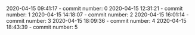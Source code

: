 2020-04-15 09:41:17 - commit number: 0
2020-04-15 12:31:21 - commit number: 1
2020-04-15 14:18:07 - commit number: 2
2020-04-15 16:01:14 - commit number: 3
2020-04-15 18:09:36 - commit number: 4
2020-04-15 18:43:39 - commit number: 5
